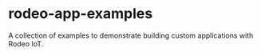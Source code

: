 # rodeo-app-examples
A collection of examples to demonstrate building custom applications with Rodeo IoT.
